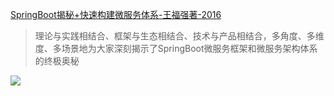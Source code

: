 
[SpringBoot揭秘+快速构建微服务体系-王福强著-2016](http://pan.baidu.com/s/1bSRFWi)

> 理论与实践相结合、框架与生态相结合、技术与产品相结合，多角度、多维度、多场景地为大家深刻揭示了SpringBoot微服务框架和微服务架构体系的终极奥秘

![](https://github.com/scalad/Book/blob/master/SpringBoot/springboot.png)
